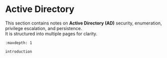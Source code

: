 # Active Directory

This section contains notes on **Active Directory (AD)** security, enumeration, privilege escalation, and persistence.  
It is structured into multiple pages for clarity.

```{toctree}
:maxdepth: 1

introduction
```
